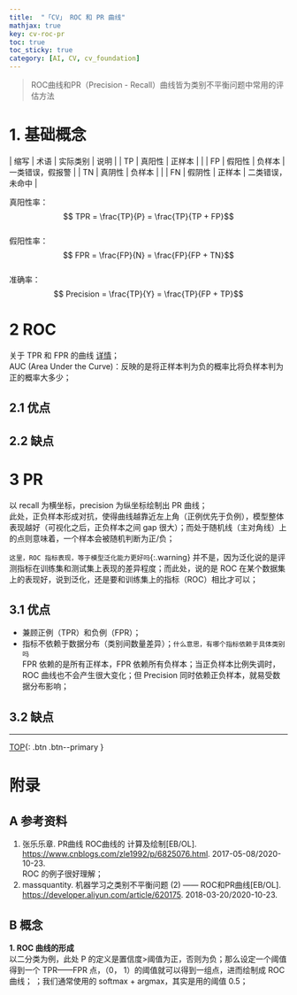```yaml
---
title:  "「CV」 ROC 和 PR 曲线"
mathjax: true
key: cv-roc-pr
toc: true
toc_sticky: true
category: [AI, CV, cv_foundation]
---
```

<span id='head'></span>
>ROC曲线和PR（Precision - Recall）曲线皆为类别不平衡问题中常用的评估方法   

<!--more-->

# 1. 基础概念

| 缩写 | 术语 | 实际类别 | 说明 |
| TP | 真阳性 | 正样本 |  |
| FP | 假阳性 | 负样本 | 一类错误，假报警 |
| TN | 真阴性 | 负样本 |  |
| FN | 假阴性 | 正样本 | 二类错误，未命中 |

真阳性率： $$ TPR = \frac{TP}{P} = \frac{TP}{TP + FP}$$    
假阳性率： $$ FPR = \frac{FP}{N} = \frac{FP}{FP + TN}$$    
准确率： $$ Precision = \frac{TP}{Y} = \frac{TP}{FP + TP}$$    


# 2 ROC
关于 TPR 和 FPR 的曲线 [详情](#TPR-FPR)；    
AUC (Area Under the Curve)：反映的是将正样本判为负的概率比将负样本判为正的概率大多少；           


## 2.1 优点
## 2.2 缺点

# 3 PR
以 recall 为横坐标，precision 为纵坐标绘制出 PR 曲线；    
此处，正负样本形成对抗，使得曲线越靠近左上角（正例优先于负例），模型整体表现越好（可视化之后，正负样本之间 gap 很大）；而处于随机线（主对角线）上的点则意味着，一个样本会被随机判断为正/负；          

`这里，ROC 指标表现，等于模型泛化能力更好吗`{:.warning} 并不是，因为泛化说的是评测指标在训练集和测试集上表现的差异程度；而此处，说的是 ROC 在某个数据集上的表现好，说到泛化，还是要和训练集上的指标（ROC）相比才可以；        


## 3.1 优点
- 兼顾正例（TPR）和负例（FPR）；    
- 指标不依赖于数据分布（类别间数量差异）；`什么意思，有哪个指标依赖于具体类别吗`  
FPR 依赖的是所有正样本，FPR 依赖所有负样本；当正负样本比例失调时，ROC 曲线也不会产生很大变化；但 Precision 同时依赖正负样本，就易受数据分布影响；    

## 3.2 缺点


-------------------  
[TOP](#head){: .btn .btn--primary }



# 附录
## A 参考资料
1. 张乐乐章. PR曲线 ROC曲线的 计算及绘制[EB/OL]. <https://www.cnblogs.com/zle1992/p/6825076.html>. 2017-05-08/2020-10-23.    
ROC 的例子很好理解；    
1. massquantity. 机器学习之类别不平衡问题 (2) —— ROC和PR曲线[EB/OL]. <https://developer.aliyun.com/article/620175>. 2018-03-20/2020-10-23.    

## B 概念
<span id="TPR-FPR"> **1. ROC 曲线的形成**</span>   
以二分类为例，此处 P 的定义是置信度>阈值为正，否则为负；那么设定一个阈值得到一个 TPR——FPR 点，（0， 1）的阈值就可以得到一组点，进而绘制成 ROC 曲线；  ；我们通常使用的 softmax + argmax，其实是用的阈值 0.5；        
